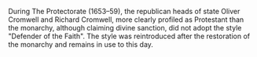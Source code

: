 During The Protectorate (1653–59), the republican heads of state Oliver Cromwell and Richard Cromwell, more clearly profiled as Protestant than the monarchy, although claiming divine sanction, did not adopt the style "Defender of the Faith". The style was reintroduced after the restoration of the monarchy and remains in use to this day.

